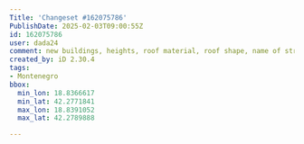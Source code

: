 ```yaml
---
Title: 'Changeset #162075786'
PublishDate: 2025-02-03T09:00:55Z
id: 162075786
user: dada24
comment: new buildings, heights, roof material, roof shape, name of streets
created_by: iD 2.30.4
tags:
- Montenegro
bbox:
  min_lon: 18.8366617
  min_lat: 42.2771841
  max_lon: 18.8391052
  max_lat: 42.2789888

---
```


